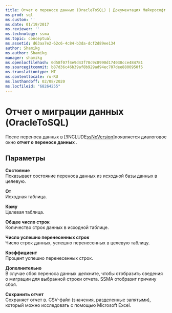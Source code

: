 ```yaml
---
title: Отчет о переносе данных (OracleToSQL) | Документация Майкрософт
ms.prod: sql
ms.custom: ''
ms.date: 01/19/2017
ms.reviewer: ''
ms.technology: ssma
ms.topic: conceptual
ms.assetid: d63aa7e2-62c6-4c84-b3da-dcf2d89ee134
author: Shamikg
ms.author: Shamikg
manager: shamikg
ms.openlocfilehash: 0d58f07f4e9d43f78c9c8990d174030cce484781
ms.sourcegitcommit: b87d36c46b39af8b929ad94ec707dee8800950f5
ms.translationtype: MT
ms.contentlocale: ru-RU
ms.lasthandoff: 02/08/2020
ms.locfileid: "68264255"
---
```

# <a name="data-migration-report--oracletosql"></a>Отчет о миграции данных (OracleToSQL)
После переноса данных в [!INCLUDE[ssNoVersion](../../includes/ssnoversion-md.md)]появляется диалоговое окно **отчет о переносе данных** .  
  
## <a name="options"></a>Параметры  
**Состояние**  
Показывает состояние переноса данных из исходной базы данных в целевую.  
  
**От**  
Исходная таблица.  
  
**Кому**  
Целевая таблица.  
  
**Общее число строк**  
Количество строк данных в исходной таблице.  
  
**Число успешно перенесенных строк**  
Число строк данных, успешно перенесенных в целевую таблицу.  
  
**Коэффициент**  
Процент успешно перенесенных строк.  
  
**Дополнительно**  
В случае сбоя переноса данных щелкните, чтобы отобразить сведения о миграции для выбранной строки отчета. SSMA отобразит причину сбоя.  
  
**Сохранить отчет**  
Сохраняет отчет в. CSV-файл (значения, разделенные запятыми), который можно исследовать с помощью Microsoft Excel.  
  
